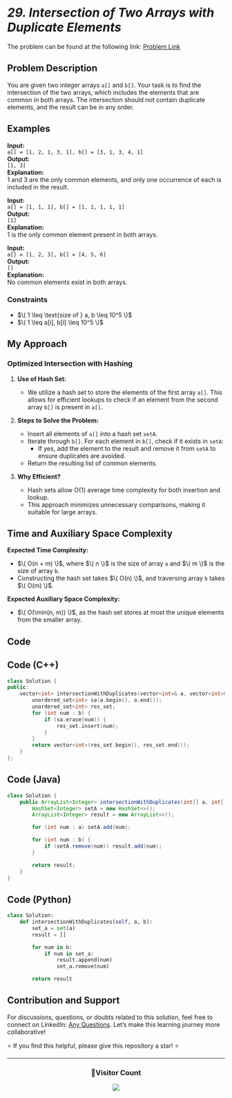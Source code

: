 # _29. Intersection of Two Arrays with Duplicate Elements_

The problem can be found at the following link: [Problem Link](https://www.geeksforgeeks.org/problems/intersection-of-two-arrays-with-duplicate-elements/1)

## **Problem Description**

You are given two integer arrays `a[]` and `b[]`. Your task is to find the intersection of the two arrays, which includes the elements that are common in both arrays. The intersection should not contain duplicate elements, and the result can be in any order.

## **Examples**

**Input:**  
`a[] = [1, 2, 1, 3, 1], b[] = [3, 1, 3, 4, 1]`  
**Output:**  
`[1, 3]`  
**Explanation:**  
1 and 3 are the only common elements, and only one occurrence of each is included in the result.

**Input:**  
`a[] = [1, 1, 1], b[] = [1, 1, 1, 1, 1]`  
**Output:**  
`[1]`  
**Explanation:**  
1 is the only common element present in both arrays.

**Input:**  
`a[] = [1, 2, 3], b[] = [4, 5, 6]`  
**Output:**  
`[]`  
**Explanation:**  
No common elements exist in both arrays.

### **Constraints**

- $\( 1 \leq \text{size of } a, b \leq 10^5 \)$
- $\( 1 \leq a[i], b[i] \leq 10^5 \)$

## **My Approach**

### **Optimized Intersection with Hashing**

1. **Use of Hash Set:**

   - We utilize a hash set to store the elements of the first array `a[]`. This allows for efficient lookups to check if an element from the second array `b[]` is present in `a[]`.

2. **Steps to Solve the Problem:**

   - Insert all elements of `a[]` into a hash set `setA`.
   - Iterate through `b[]`. For each element in `b[]`, check if it exists in `setA`:
     - If yes, add the element to the result and remove it from `setA` to ensure duplicates are avoided.
   - Return the resulting list of common elements.

3. **Why Efficient?**
   - Hash sets allow O(1) average time complexity for both insertion and lookup.
   - This approach minimizes unnecessary comparisons, making it suitable for large arrays.

## **Time and Auxiliary Space Complexity**

**Expected Time Complexity:**

- $\( O(n + m) \)$, where $\( n \)$ is the size of array `a` and $\( m \)$ is the size of array `b`.
- Constructing the hash set takes $\( O(n) \)$, and traversing array `b` takes $\( O(m) \)$.

**Expected Auxiliary Space Complexity:**

- $\( O(\min(n, m)) \)$, as the hash set stores at most the unique elements from the smaller array.

## **Code**

## Code (C++)

```cpp
class Solution {
public:
    vector<int> intersectionWithDuplicates(vector<int>& a, vector<int>& b) {
        unordered_set<int> sa(a.begin(), a.end());
        unordered_set<int> res_set;
        for (int num : b) {
            if (sa.erase(num)) {
                res_set.insert(num);
            }
        }
        return vector<int>(res_set.begin(), res_set.end());
    }
};
```

## Code (Java)

```java
class Solution {
    public ArrayList<Integer> intersectionWithDuplicates(int[] a, int[] b) {
        HashSet<Integer> setA = new HashSet<>();
        ArrayList<Integer> result = new ArrayList<>();

        for (int num : a) setA.add(num);

        for (int num : b) {
            if (setA.remove(num)) result.add(num);
        }

        return result;
    }
}
```

## Code (Python)

```python
class Solution:
    def intersectionWithDuplicates(self, a, b):
        set_a = set(a)
        result = []

        for num in b:
            if num in set_a:
                result.append(num)
                set_a.remove(num)

        return result
```

## **Contribution and Support**

For discussions, questions, or doubts related to this solution, feel free to connect on LinkedIn: [Any Questions](https://www.linkedin.com/in/patel-hetkumar-sandipbhai-8b110525a/). Let’s make this learning journey more collaborative!

⭐ If you find this helpful, please give this repository a star! ⭐

---

<div align="center">
  <h3><b>📍Visitor Count</b></h3>
</div>

<p align="center">
  <img src="https://profile-counter.glitch.me/Hunterdii/count.svg" />
</p>
